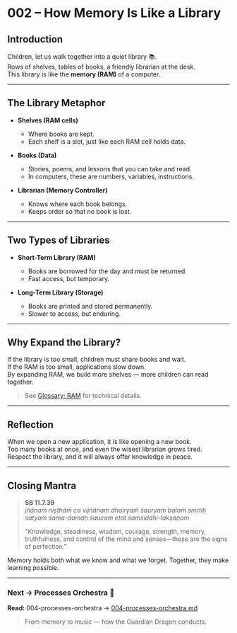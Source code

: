 # 002 – How Memory Is Like a Library

## Introduction

Children, let us walk together into a quiet library 📚.  
Rows of shelves, tables of books, a friendly librarian at the desk.  
This library is like the **memory (RAM)** of a computer.

---

## The Library Metaphor

- **Shelves (RAM cells)**  
  - Where books are kept.  
  - Each shelf is a slot, just like each RAM cell holds data.  

- **Books (Data)**  
  - Stories, poems, and lessons that you can take and read.  
  - In computers, these are numbers, variables, instructions.  

- **Librarian (Memory Controller)**  
  - Knows where each book belongs.  
  - Keeps order so that no book is lost.  

---

## Two Types of Libraries

- **Short-Term Library (RAM)**  
  - Books are borrowed for the day and must be returned.  
  - Fast access, but temporary.  

- **Long-Term Library (Storage)**  
  - Books are printed and stored permanently.  
  - Slower to access, but enduring.  

---

## Why Expand the Library?

If the library is too small, children must share books and wait.  
If the RAM is too small, applications slow down.  
By expanding RAM, we build more shelves — more children can read together.  

> See [Glossary: RAM](glossary.md#r) for technical details.  

---

## Reflection

When we open a new application, it is like opening a new book.  
Too many books at once, and even the wisest librarian grows tired.  
Respect the library, and it will always offer knowledge in peace.  

---

## Closing Mantra

> **SB 11.7.39**  
> *jñānaṁ niṣṭhāṁ ca vijñānaṁ dhairyaṁ śauryaṁ balaṁ smṛtiḥ  
> satyaṁ śama-damaḥ śaucam etat saṁsiddhi-lakṣaṇam*  
>  
> "Knowledge, steadiness, wisdom, courage, strength, memory, truthfulness, and control of the mind and senses—these are the signs of perfection."  

Memory holds both what we know and what we forget. Together, they make learning possible.

---
### Next → Processes Orchestra 🎻
**Read:** 004-processes-orchestra → [004-processes-orchestra.md](004-processes-orchestra.md)

> From memory to music — how the Guardian Dragon conducts.

